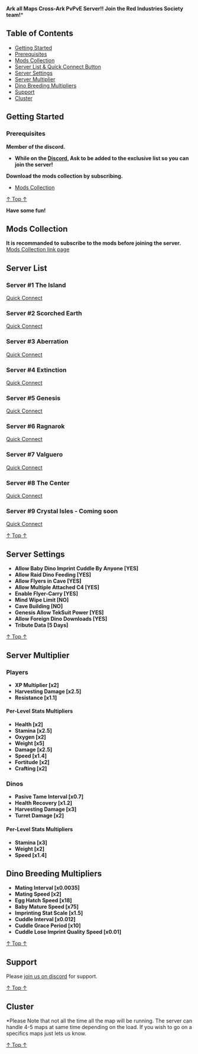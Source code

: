 **Ark all Maps Cross-Ark PvPvE Server!! Join the Red Industries Society team!***
## Table of Contents
- [Getting Started](#getting-started)
- [Prerequisites](#prerequisites)
- [Mods Collection](#mods-collection)
- [Server List & Quick Connect Button](#server-list)
- [Server Settings](#server-settings)
- [Server Multiplier](#server-multiplier)
- [Dino Breeding Multipliers](#dino-breeding-multipliers)
- [Support](#support)
- [Cluster](#cluster)

## Getting Started
### Prerequisites
**Member of the discord.**
- **While on the [Discord](#support), Ask to be added to the exclusive list so you can join the server!**

**Download the mods collection by subscribing.**
- [Mods Collection](#mods-collection)

[↑ Top ↑](#table-of-contents)

**Have some fun!**

## Mods Collection
**It is recommanded to subscribe to the mods before joining the server.**
[Mods Collection link page](https://steamcommunity.com/sharedfiles/filedetails/?id=2086028655)
## Server List
### Server #1 The Island
[Quick Connect](steam://connect/pauloczmotherfuckingark.jeremie-pilon.com:26080)
### Server #2 Scorched Earth
[Quick Connect](steam://connect/pauloczmotherfuckingark.jeremie-pilon.com:26081)
### Server #3 Aberration
[Quick Connect](steam://connect/pauloczmotherfuckingark.jeremie-pilon.com:26082)
### Server #4 Extinction
[Quick Connect](steam://connect/pauloczmotherfuckingark.jeremie-pilon.com:26083)
### Server #5 Genesis
[Quick Connect](steam://connect/pauloczmotherfuckingark.jeremie-pilon.com:26084)
### Server #6 Ragnarok
[Quick Connect](steam://connect/pauloczmotherfuckingark.jeremie-pilon.com:26085)
### Server #7 Valguero
[Quick Connect](steam://connect/pauloczmotherfuckingark.jeremie-pilon.com:26086)
### Server #8 The Center
[Quick Connect](steam://connect/pauloczmotherfuckingark.jeremie-pilon.com:26087)
### Server #9 Crystal Isles - Coming soon
[Quick Connect](steam://connect/pauloczmotherfuckingark.jeremie-pilon.com:26088)

[↑ Top ↑](#table-of-contents)
## Server Settings
- **Allow Baby Dino Imprint Cuddle By Anyone [YES]**
- **Allow Raid Dino Feeding [YES]**
- **Allow Flyers in Cave [YES]**
- **Allow Multiple Attached C4 [YES]**
- **Enable Flyer-Carry [YES]**
- **Mind Wipe Limit [NO]**
- **Cave Building [NO]**
- **Genesis Allow TekSuit Power [YES]**
- **Allow Foreign Dino Downloads [YES]**
- **Tribute Data [5 Days]**

[↑ Top ↑](#table-of-contents)
## Server Multiplier
### Players
- **XP Multiplier [x2]**
- **Harvesting Damage [x2.5]**
- **Resistance [x1.1]**
#### Per-Level Stats Multipliers
- **Health [x2]**
- **Stamina [x2.5]**
- **Oxygen [x2]**
- **Weight [x5]**
- **Damage [x2.5]**
- **Speed [x1.4]**
- **Fortitude [x2]**
- **Crafting [x2]**
### Dinos
- **Pasive Tame Interval [x0.7]**
- **Health Recovery [x1.2]**
- **Harvesting Damage [x3]**
- **Turret Damage [x2]**
#### Per-Level Stats Multipliers
- **Stamina [x3]**
- **Weight [x2]**
- **Speed [x1.4]**
## Dino Breeding Multipliers
- **Mating Interval [x0.0035]**
- **Mating Speed [x2]**
- **Egg Hatch Speed [x18]**
- **Baby Mature Speed [x75]**
- **Imprinting Stat Scale [x1.5]**
- **Cuddle Interval [x0.012]**
- **Cuddle Grace Period [x10]**
- **Cuddle Lose Imprint Quality Speed [x0.01]**

[↑ Top ↑](#table-of-contents)
## Support
Please [join us on discord](https://discord.gg/fdRcMTv) for support.

[↑ Top ↑](#table-of-contents)

## Cluster
*Please Note that not all the time all the map will be running. The server can handle 4-5 maps at same time depending on the load. If you wish to go on a specifics maps just lets us know.

[↑ Top ↑](#table-of-contents)
